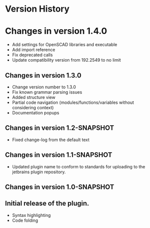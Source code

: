 Version History
===============

# Changes in version 1.4.0

* Add settings for OpenSCAD libraries and executable
* Add import reference
* Fix deprecated calls
* Update compatibility version from 192.2549 to no limit

## Changes in version 1.3.0

* Change version number to 1.3.0
* Fix known grammar parsing issues
* Added structure view
* Partial code navigation (modules/functions/variables without considering context)
* Documentation popups

## Changes in version 1.2-SNAPSHOT

* Fixed change-log from the default text

## Changes in version 1.1-SNAPSHOT

* Updated plugin name to conform to standards for uploading to the jetbrains plugin repository.

## Changes in version 1.0-SNAPSHOT

## Initial release of the plugin.

*   Syntax highlighting
*   Code folding
